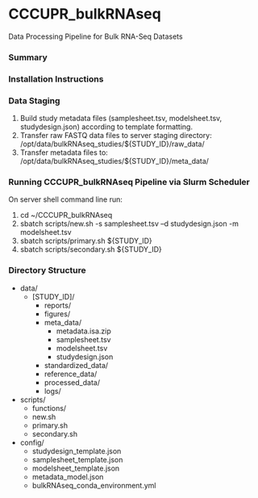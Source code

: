 # CCCUPR_bulkRNAseq

Data Processing Pipeline for Bulk RNA-Seq Datasets

### Summary

### Installation Instructions

### Data Staging

1.  Build study metadata files (samplesheet.tsv, modelsheet.tsv, studydesign.json) according to template formatting.
2.  Transfer raw FASTQ data files to server staging directory: /opt/data/bulkRNAseq_studies/\${STUDY_ID}/raw_data/
3.  Transfer metadata files to: /opt/data/bulkRNAseq_studies/\${STUDY_ID}/meta_data/

### Running CCCUPR_bulkRNAseq Pipeline via Slurm Scheduler

On server shell command line run:

1.  cd \~/CCCUPR_bulkRNAseq
2.  sbatch scripts/new.sh -s samplesheet.tsv –d studydesign.json -m modelsheet.tsv
3.  sbatch scripts/primary.sh \${STUDY_ID}
4.  sbatch scripts/secondary.sh \${STUDY_ID}

### Directory Structure

-   data/
    -   [STUDY_ID]/
        -   reports/
        -   figures/
        -   meta_data/
            -   metadata.isa.zip
            -   samplesheet.tsv
            -   modelsheet.tsv
            -   studydesign.json
        -   standardized_data/
        -   reference_data/
        -   processed_data/
        -   logs/
-   scripts/
    -   functions/
    -   new.sh
    -   primary.sh
    -   secondary.sh
-   config/
    -   studydesign_template.json
    -   samplesheet_template.json
    -   modelsheet_template.json
    -   metadata_model.json
    -   bulkRNAseq_conda_environment.yml
